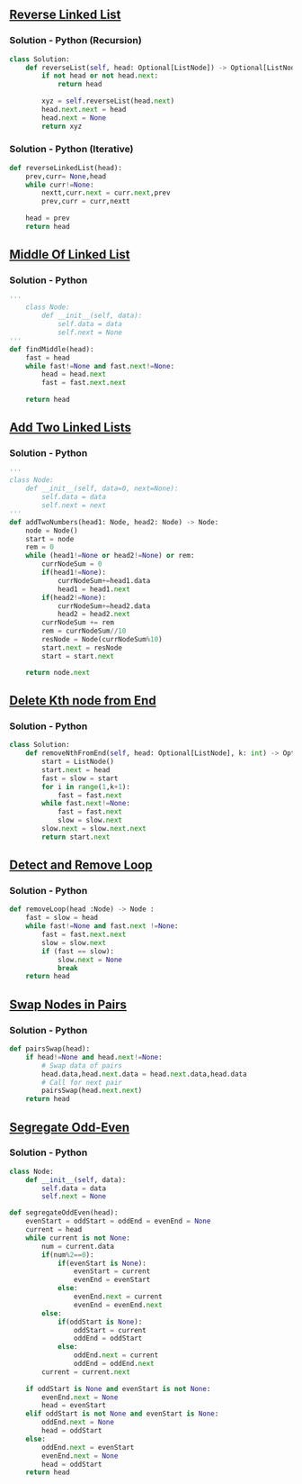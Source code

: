 ## [Reverse Linked List](https://leetcode.com/problems/reverse-linked-list/)

### Solution - Python (Recursion)

```python
class Solution:
    def reverseList(self, head: Optional[ListNode]) -> Optional[ListNode]:
        if not head or not head.next:
            return head
        
        xyz = self.reverseList(head.next)
        head.next.next = head
        head.next = None
        return xyz
```

### Solution - Python (Iterative)

```python
def reverseLinkedList(head):
    prev,curr= None,head
    while curr!=None:
        nextt,curr.next = curr.next,prev
        prev,curr = curr,nextt
    
    head = prev
    return head
```
## [Middle Of Linked List](https://www.codingninjas.com/studio/problems/middle-of-linked-list_973250)

### Solution - Python

```python
'''
    class Node:
        def __init__(self, data):
            self.data = data
            self.next = None
'''
def findMiddle(head):
    fast = head
    while fast!=None and fast.next!=None:
        head = head.next
        fast = fast.next.next
    
    return head
```

## [Add Two Linked Lists](https://www.codingninjas.com/studio/problems/add-two-numbers-as-linked-lists_1170520)

### Solution - Python

```python
'''
class Node:
    def __init__(self, data=0, next=None):
        self.data = data
        self.next = next
'''
def addTwoNumbers(head1: Node, head2: Node) -> Node:
    node = Node()
    start = node
    rem = 0
    while (head1!=None or head2!=None) or rem: 
        currNodeSum = 0
        if(head1!=None):
            currNodeSum+=head1.data
            head1 = head1.next
        if(head2!=None):
            currNodeSum+=head2.data
            head2 = head2.next       
        currNodeSum += rem
        rem = currNodeSum//10
        resNode = Node(currNodeSum%10)
        start.next = resNode
        start = start.next

    return node.next
```

## [Delete Kth node from End](https://leetcode.com/problems/remove-nth-node-from-end-of-list)

### Solution - Python

```python
class Solution:
    def removeNthFromEnd(self, head: Optional[ListNode], k: int) -> Optional[ListNode]:
        start = ListNode()
        start.next = head
        fast = slow = start
        for i in range(1,k+1):
            fast = fast.next
        while fast.next!=None:
            fast = fast.next
            slow = slow.next
        slow.next = slow.next.next
        return start.next
```

## [Detect and Remove Loop](https://www.codingninjas.com/studio/problems/interview-shuriken-42-detect-and-remove-loop_241049)

### Solution - Python

```python
def removeLoop(head :Node) -> Node :
    fast = slow = head
    while fast!=None and fast.next !=None:
        fast = fast.next.next
        slow = slow.next
        if (fast == slow):
            slow.next = None
            break
    return head
```

## [Swap Nodes in Pairs](https://www.codingninjas.com/studio/problems/pair-swap_759396)

### Solution - Python

```python
def pairsSwap(head):
    if head!=None and head.next!=None:
        # Swap data of pairs
        head.data,head.next.data = head.next.data,head.data
        # Call for next pair
        pairsSwap(head.next.next)
    return head
```

## [Segregate Odd-Even](https://www.codingninjas.com/studio/problems/segregate-odd-even_920524)

### Solution - Python

```python
class Node:
    def __init__(self, data):
        self.data = data
        self.next = None

def segregateOddEven(head):
    evenStart = oddStart = oddEnd = evenEnd = None
    current = head
    while current is not None:
        num = current.data
        if(num%2==0):
            if(evenStart is None):
                evenStart = current
                evenEnd = evenStart
            else:
                evenEnd.next = current
                evenEnd = evenEnd.next
        else:
            if(oddStart is None):
                oddStart = current
                oddEnd = oddStart
            else:
                oddEnd.next = current
                oddEnd = oddEnd.next
        current = current.next
    
    if oddStart is None and evenStart is not None:
        evenEnd.next = None
        head = evenStart
    elif oddStart is not None and evenStart is None:
        oddEnd.next = None
        head = oddStart
    else:
        oddEnd.next = evenStart
        evenEnd.next = None
        head = oddStart
    return head

